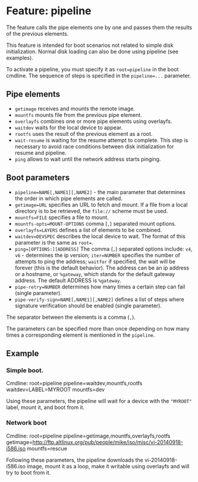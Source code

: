 # Feature: pipeline

The feature calls the pipe elements one by one and passes them the results of
the previous elements.

This feature is intended for boot scenarios not related to simple disk
initialization. Normal disk loading can also be done using pipeline (see
examples).

To activate a pipeline, you must specify it as `root=pipeline` in the boot
cmdline. The sequence of steps is specified in the `pipeline=...` parameter.

## Pipe elements

- `getimage` receives and mounts the remote image.
- `mountfs` mounts file from the previous pipe element.
- `overlayfs` combines one or more pipe elements using overlayfs.
- `waitdev` waits for the local device to appear.
- `rootfs` uses the result of the previous element as a root.
- `wait-resume` is waiting for the resume attempt to complete. This step is
  necessary to avoid race conditions between disk initialization for resume and
  pipeline.
- `ping` allows to wait until the network address starts pinging.

## Boot parameters

- `pipeline=NAME[,NAME1][,NAME2]` - the main parameter that determines the order
  in which pipe elements are called.
- `getimage=URL` specifies an URL to fetch and mount. If a file from a local
  directory is to be retrieved, the `file://` scheme must be used.
- `mountfs=FILE` specifies a file to mount.
- `mountfs-opts=MOUNT-OPTIONS` comma (`,`) separated mount options.
- `overlayfs=LAYERS` defines a list of elements to be combined.
- `waitdev=DEVSPEC` describes the local device to wait. The format of this
  parameter is the same as `root=`.
- `ping=[OPTIONS:][ADDRESS]` The comma (`,`) separated options include: `v4`,
   `v6` - determines the ip version; `iter=NUMBER` specifies the number of
   attempts to ping the address; `waitfor` if specified, the wait will be
   forever (this is the default behavior). The address can be an ip address or a
   hostname, or `%gateway`, which stands for the default gateway address.
   The default ADDRESS is `%gateway`.
- `pipe-retry=NUMBER` determines how many times a certain step can fail
  (single parameter).
- `pipe-verify-sign=NAME[,NAME1][,NAME2]` defines a list of steps where
  signature verification should be enabled (single parameter).

The separator between the elements is a comma (`,`).

The parameters can be specified more than once depending on how many times
a corresponding element is mentioned in the `pipeline`.

## Example

### Simple boot.

Cmdline: root=pipeline pipeline=waitdev,mountfs,rootfs waitdev=LABEL=MYROOT mountfs=dev

Using these parameters, the pipeline will wait for a device with the `"MYROOT"`
label, mount it, and boot from it.

### Network boot

Cmdline: root=pipeline pipeline=getimage,mountfs,overlayfs,rootfs getimage=http://ftp.altlinux.org/pub/people/mike/iso/misc/vi-20140918-i586.iso mountfs=rescue

Following these parameters, the pipeline downloads the vi-20140918-i586.iso
image, mount it as a loop, make it writable using overlayfs and will try to
boot from it.
